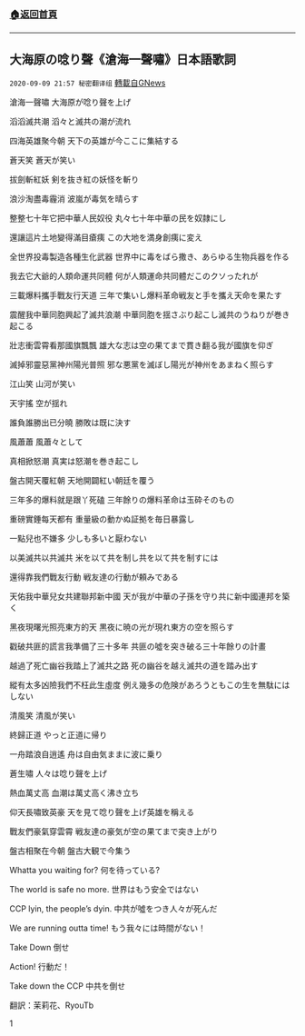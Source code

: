 ###  [:house:返回首頁](https://github.com/ourhimalayas/txt)
---

## 大海原の唸り聲《滄海一聲嘯》日本語歌詞
`2020-09-09 21:57 秘密翻译组` [轉載自GNews](https://gnews.org/zh-hant/344546/)

滄海一聲嘯
 大海原が唸り聲を上げ

滔滔滅共潮
 滔々と滅共の潮が流れ

四海英雄聚今朝
 天下の英雄が今ここに集結する

蒼天笑
 蒼天が笑い

拔劍斬紅妖
 剣を抜き紅の妖怪を斬り

浪沙淘盡毒霾消
 波嵐が毒気を晴らす

整整七十年它把中華人民奴役
 丸々七十年中華の民を奴隷にし

還讓這片土地變得滿目瘡痍
 この大地を満身創痍に変え

全世界投毒製造各種生化武器
 世界中に毒をばら撒き、あらゆる生物兵器を作る

我去它大爺的人類命運共同體
 何が人類運命共同體だこのクソったれが

三載爆料攜手戰友行天道
 三年で集いし爆料革命戦友と手を攜え天命を果たす

震醒我中華同胞興起了滅共浪潮
 中華同胞を揺さぶり起こし滅共のうねりが巻き起こる

壯志衝雲霄看那國旗飄飄
 雄大な志は空の果てまで貫き翻る我が國旗を仰ぎ

滅掉邪靈惡黨神州陽光普照
 邪な悪黨を滅ぼし陽光が神州をあまねく照らす

江山笑
 山河が笑い

天宇搖
 空が揺れ

誰負誰勝出已分曉
 勝敗は既に決す

風蕭蕭
 風蕭々として

真相掀怒潮
 真実は怒潮を巻き起こし

盤古開天覆紅朝
 天地開闢紅い朝廷を覆う

三年多的爆料就是跟丫死磕
 三年餘りの爆料革命は玉砕そのもの

重磅實錘每天都有
 重量級の動かぬ証拠を毎日暴露し

一點兒也不嫌多
 少しも多いと厭わない

以美滅共以共滅共
 米を以て共を制し共を以て共を制すには

還得靠我們戰友行動
 戦友達の行動が頼みである

天佑我中華兒女共建聯邦新中國
 天が我が中華の子孫を守り共に新中國連邦を築く

黑夜現曙光照亮東方的天
 黒夜に暁の光が現れ東方の空を照らす

戳破共匪的謊言我準備了三十多年
 共匪の噓を突き破る三十年餘りの計畫

越過了死亡幽谷我踏上了滅共之路
 死の幽谷を越え滅共の道を踏み出す

縱有太多凶險我們不枉此生虛度
 例え幾多の危険があろうともこの生を無駄にはしない

清風笑
 清風が笑い

終歸正道
 やっと正道に帰り

一舟踏浪自逍遙
 舟は自由気ままに波に乗り

蒼生嘯
 人々は唸り聲を上げ

熱血萬丈高
 血潮は萬丈高く沸き立ち

仰天長嘯致英豪
 天を見て唸り聲を上げ英雄を稱える

戰友們豪氣穿雲霄
 戦友達の豪気が空の果てまで突き上がり

盤古相聚在今朝
 盤古大観で今集う

Whatta you waiting for? 
 何を待っている?

The world is safe no more. 
 世界はもう安全ではない

CCP lyin, the people’s dyin. 
 中共が噓をつき人々が死んだ

We are running outta time! 
 もう我々には時間がない！

Take Down 
 倒せ

Action! 
 行動だ！

Take down the CCP 
 中共を倒せ

翻訳：茉莉花、RyouTb

1
